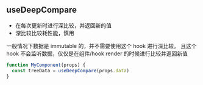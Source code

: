 ## useDeepCompare

- 在每次更新时进行深比较，并返回新的值
- 深比较比较耗性能，慎用

一般情况下数据是 immutable 的，并不需要使用这个 hook 进行深比较。
且这个 hook 不会监听数据，仅仅是在组件/hook render 的时候进行比较并返回新值

```javascript
function MyComponent(props) {
  const treeData = useDeepCompare(props.data)
}
```

